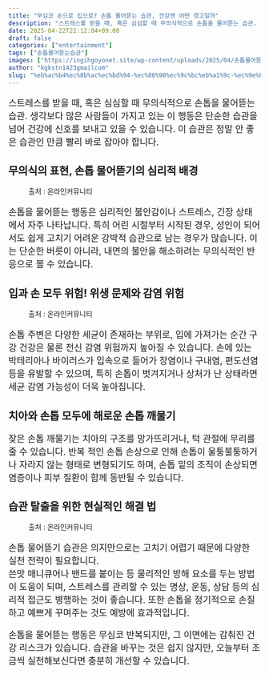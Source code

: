 ```yaml
---
title: "무심코 손으로 입으로? 손톱 물어뜯는 습관, 건강엔 어떤 경고일까"
description: "스트레스를 받을 때, 혹은 심심할 때 무의식적으로 손톱을 물어뜯는 습관. 생각보다 많은 사람들이 가지고 있는 이 행동은 단순한 습관을 넘어 건강에 신호를 보내고 있을 수 있습니다. 이 습관은 정말 안 좋은 습관인 만큼 빨리 바로 잡아야 합니다."
date: 2025-04-22T22:12:04+09:00
draft: false
categories: ["entertainment"]
tags: ["손톱물어뜯는습관"]
images: ["https://ingihgoyonet.site/wp-content/uploads/2025/04/손톱물어뜯기-1024x683.png", "https://ingihgoyonet.site/wp-content/uploads/2025/04/손톱세균-1024x683.png", "https://ingihgoyonet.site/wp-content/uploads/2025/04/메니큐어-1024x684.jpg"]
author: "kgkstn1423gmailcom"
slug: "%eb%ac%b4%ec%8b%ac%ec%bd%94-%ec%86%90%ec%9c%bc%eb%a1%9c-%ec%9e%85%ec%9c%bc%eb%a1%9c-%ec%86%90%ed%86%b1-%eb%ac%bc%ec%96%b4%eb%9c%af%eb%8a%94-%ec%8a%b5%ea%b4%80-%ea%b1%b4%ea%b0%95%ec%97%94-%ec%96%b4"
---
```


<p style="font-size:18px">스트레스를 받을 때, 혹은 심심할 때 무의식적으로 손톱을 물어뜯는 습관. 생각보다 많은 사람들이 가지고 있는 이 행동은 단순한 습관을 넘어 건강에 신호를 보내고 있을 수 있습니다. 이 습관은 정말 안 좋은 습관인 만큼 빨리 바로 잡아야 합니다.</p> <h2 >무의식의 표현, 손톱 물어뜯기의 심리적 배경</h2> <figure ><img src="https://ingihgoyonet.site/wp-content/uploads/2025/04/손톱물어뜯기-1024x683.png" alt="" style="aspect-ratio:16/9;object-fit:cover"/><figcaption >출처 : 온라인커뮤니티</figcaption></figure> <p style="font-size:18px">손톱을 물어뜯는 행동은 심리적인 불안감이나 스트레스, 긴장 상태에서 자주 나타납니다. 특히 어린 시절부터 시작된 경우, 성인이 되어서도 쉽게 고치기 어려운 강박적 습관으로 남는 경우가 많습니다. 이는 단순한 버릇이 아니라, 내면의 불안을 해소하려는 무의식적인 반응으로 볼 수 있습니다.</p> <h2 >입과 손 모두 위험! 위생 문제와 감염 위험</h2> <figure ><img src="https://ingihgoyonet.site/wp-content/uploads/2025/04/손톱세균-1024x683.png" alt="" style="aspect-ratio:16/9;object-fit:cover"/><figcaption >출처 : 온라인커뮤니티</figcaption></figure> <p style="font-size:18px">손톱 주변은 다양한 세균이 존재하는 부위로, 입에 가져가는 순간 구강 건강은 물론 전신 감염 위험까지 높아질 수 있습니다. 손에 있는 박테리아나 바이러스가 입속으로 들어가 장염이나 구내염, 편도선염 등을 유발할 수 있으며, 특히 손톱이 벗겨지거나 상처가 난 상태라면 세균 감염 가능성이 더욱 높아집니다.</p> <h2 >치아와 손톱 모두에 해로운 손톱 깨물기</h2> <p style="font-size:18px">잦은 손톱 깨물기는 치아의 구조를 망가뜨리거나, 턱 관절에 무리를 줄 수 있습니다. 반복 적인 손톱 손상으로 인해 손톱이 울퉁불퉁하거나 자라지 않는 형태로 변형되기도 하며, 손톱 밑의 조직이 손상되면 염증이나 피부 질환이 함께 동반될 수 있습니다.</p> <h2 >습관 탈출을 위한 현실적인 해결 법</h2> <figure ><img src="https://ingihgoyonet.site/wp-content/uploads/2025/04/메니큐어-1024x684.jpg" alt="" /><figcaption >출처 : 온라인커뮤니티</figcaption></figure> <p style="font-size:18px">손톱 물어뜯기 습관은 의지만으로는 고치기 어렵기 때문에 다양한 실천 전략이 필요합니다.<br>쓴맛 매니큐어나 밴드를 붙이는 등 물리적인 방해 요소를 두는 방법이 도움이 되며, 스트레스를 관리할 수 있는 명상, 운동, 상담 등의 심리적 접근도 병행하는 것이 좋습니다. 또한 손톱을 정기적으로 손질하고 예쁘게 꾸며주는 것도 예방에 효과적입니다.</p> <p style="font-size:18px">손톱을 물어뜯는 행동은 무심코 반복되지만, 그 이면에는 감춰진 건강 리스크가 있습니다. 습관을 바꾸는 것은 쉽지 않지만, 오늘부터 조금씩 실천해보신다면 충분히 개선할 수 있습니다.</p>